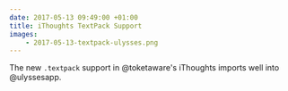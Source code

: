 ```yaml
---
date: 2017-05-13 09:49:00 +01:00
title: iThoughts TextPack Support
images: 
    - 2017-05-13-textpack-ulysses.png
---
```


The new `.textpack` support in @toketaware's iThoughts imports well into @ulyssesapp.

